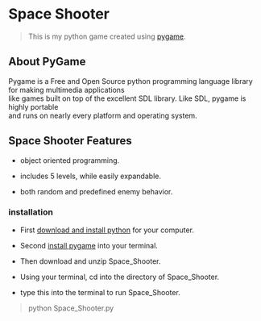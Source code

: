 # Space Shooter
>This is my python game created using [pygame](https://www.pygame.org/).

## About PyGame
Pygame is a Free and Open Source python programming language library for making multimedia applications<br />
like games built on top of the excellent SDL library. Like SDL, pygame is highly portable <br />
and runs on nearly every platform and operating system.


## Space Shooter Features

- object oriented programming.

- includes 5 levels, while easily expandable.

- both random and predefined enemy behavior.

### installation

- First [download and install python](https://www.python.org/downloads/) for your computer.

- Second [install pygame](https://www.pygame.org/wiki/GettingStarted) into your terminal.

- Then download and unzip Space_Shooter.

- Using your terminal, cd into the directory of Space_Shooter.

- type this into the terminal to run Space_Shooter.
>python Space_Shooter.py

